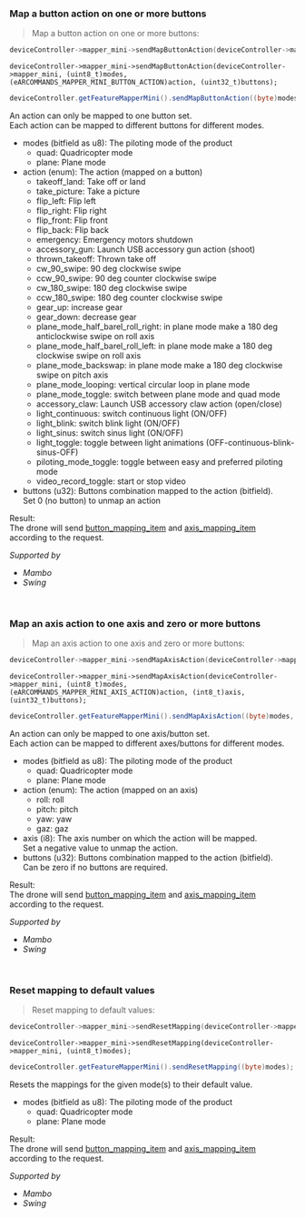 <!-- mapper_mini-map_button_action-->
### <a name="mapper_mini-map_button_action">Map a button action on one or more buttons</a><br/>
> Map a button action on one or more buttons:

```c
deviceController->mapper_mini->sendMapButtonAction(deviceController->mapper_mini, (uint8_t)modes, (eARCOMMANDS_MAPPER_MINI_BUTTON_ACTION)action, (uint32_t)buttons);
```

```objective_c
deviceController->mapper_mini->sendMapButtonAction(deviceController->mapper_mini, (uint8_t)modes, (eARCOMMANDS_MAPPER_MINI_BUTTON_ACTION)action, (uint32_t)buttons);
```

```java
deviceController.getFeatureMapperMini().sendMapButtonAction((byte)modes, (ARCOMMANDS_MAPPER_MINI_BUTTON_ACTION_ENUM)action, (int)buttons);
```

An action can only be mapped to one button set.<br/>
Each action can be mapped to different buttons for different modes.<br/>


* modes (bitfield as u8): The piloting mode of the product<br/>
   * quad: Quadricopter mode<br/>
   * plane: Plane mode<br/>
* action (enum): The action (mapped on a button)<br/>
   * takeoff_land: Take off or land<br/>
   * take_picture: Take a picture<br/>
   * flip_left: Flip left<br/>
   * flip_right: Flip right<br/>
   * flip_front: Flip front<br/>
   * flip_back: Flip back<br/>
   * emergency: Emergency motors shutdown<br/>
   * accessory_gun: Launch USB accessory gun action (shoot)<br/>
   * thrown_takeoff: Thrown take off<br/>
   * cw_90_swipe: 90 deg clockwise swipe<br/>
   * ccw_90_swipe: 90 deg counter clockwise swipe<br/>
   * cw_180_swipe: 180 deg clockwise swipe<br/>
   * ccw_180_swipe: 180 deg counter clockwise swipe<br/>
   * gear_up: increase gear<br/>
   * gear_down: decrease gear<br/>
   * plane_mode_half_barel_roll_right: in plane mode make a 180 deg anticlockwise swipe on roll axis<br/>
   * plane_mode_half_barel_roll_left: in plane mode make a 180 deg clockwise swipe on roll axis<br/>
   * plane_mode_backswap: in plane mode make a 180 deg clockwise swipe on pitch axis<br/>
   * plane_mode_looping: vertical circular loop in plane mode<br/>
   * plane_mode_toggle: switch between plane mode and quad mode<br/>
   * accessory_claw: Launch USB accessory claw action (open/close)<br/>
   * light_continuous: switch continuous light (ON/OFF)<br/>
   * light_blink: switch blink light (ON/OFF)<br/>
   * light_sinus: switch sinus light (ON/OFF)<br/>
   * light_toggle: toggle between light animations (OFF-continuous-blink-sinus-OFF)<br/>
   * piloting_mode_toggle: toggle between easy and preferred piloting mode<br/>
   * video_record_toggle: start or stop video<br/>
* buttons (u32): Buttons combination mapped to the action (bitfield).<br/>
Set 0 (no button) to unmap an action<br/>


Result:<br/>
The drone will send [button_mapping_item](#mapper_mini-button_mapping_item) and [axis_mapping_item](#mapper_mini-axis_mapping_item) according to the request.<br/>


*Supported by <br/>*

- *Mambo*<br/>
- *Swing*<br/>


<br/>

<!-- mapper_mini-map_axis_action-->
### <a name="mapper_mini-map_axis_action">Map an axis action to one axis and zero or more buttons</a><br/>
> Map an axis action to one axis and zero or more buttons:

```c
deviceController->mapper_mini->sendMapAxisAction(deviceController->mapper_mini, (uint8_t)modes, (eARCOMMANDS_MAPPER_MINI_AXIS_ACTION)action, (int8_t)axis, (uint32_t)buttons);
```

```objective_c
deviceController->mapper_mini->sendMapAxisAction(deviceController->mapper_mini, (uint8_t)modes, (eARCOMMANDS_MAPPER_MINI_AXIS_ACTION)action, (int8_t)axis, (uint32_t)buttons);
```

```java
deviceController.getFeatureMapperMini().sendMapAxisAction((byte)modes, (ARCOMMANDS_MAPPER_MINI_AXIS_ACTION_ENUM)action, (byte)axis, (int)buttons);
```

An action can only be mapped to one axis/button set.<br/>
Each action can be mapped to different axes/buttons for different modes.<br/>


* modes (bitfield as u8): The piloting mode of the product<br/>
   * quad: Quadricopter mode<br/>
   * plane: Plane mode<br/>
* action (enum): The action (mapped on an axis)<br/>
   * roll: roll<br/>
   * pitch: pitch<br/>
   * yaw: yaw<br/>
   * gaz: gaz<br/>
* axis (i8): The axis number on which the action will be mapped.<br/>
Set a negative value to unmap the action.<br/>
* buttons (u32): Buttons combination mapped to the action (bitfield).<br/>
Can be zero if no buttons are required.<br/>


Result:<br/>
The drone will send [button_mapping_item](#mapper_mini-button_mapping_item) and [axis_mapping_item](#mapper_mini-axis_mapping_item) according to the request.<br/>


*Supported by <br/>*

- *Mambo*<br/>
- *Swing*<br/>


<br/>

<!-- mapper_mini-reset_mapping-->
### <a name="mapper_mini-reset_mapping">Reset mapping to default values</a><br/>
> Reset mapping to default values:

```c
deviceController->mapper_mini->sendResetMapping(deviceController->mapper_mini, (uint8_t)modes);
```

```objective_c
deviceController->mapper_mini->sendResetMapping(deviceController->mapper_mini, (uint8_t)modes);
```

```java
deviceController.getFeatureMapperMini().sendResetMapping((byte)modes);
```

Resets the mappings for the given mode(s) to their default value.<br/>


* modes (bitfield as u8): The piloting mode of the product<br/>
   * quad: Quadricopter mode<br/>
   * plane: Plane mode<br/>


Result:<br/>
The drone will send [button_mapping_item](#mapper_mini-button_mapping_item) and [axis_mapping_item](#mapper_mini-axis_mapping_item) according to the request.<br/>


*Supported by <br/>*

- *Mambo*<br/>
- *Swing*<br/>


<br/>

